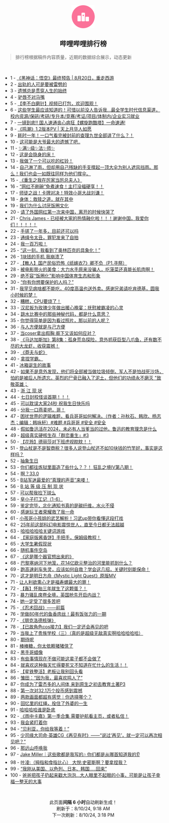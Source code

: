 <div align="center">
    <img src="./assets/icon_rank.png" alt="logo" />
    <h2>哔哩哔哩排行榜</h>
</div>

> 排行榜根据稿件内容质量，近期的数据综合展示，动态更新

<br />

<ul><li><span>1 - <a href=https://www.bilibili.com/BV1oH4y1c7Kk>《黑神话：悟空》最终预告 | 8月20日，重走西游</a></span></li><li><span>2 - <a href=https://www.bilibili.com/BV1Lz421i7Sg>出轨的人可是要被雷劈的</a></span></li><li><span>3 - <a href=https://www.bilibili.com/BV1DW421X7Wx>遗憾总是贯穿人生的始终</a></span></li><li><span>4 - <a href=https://www.bilibili.com/BV1xi421a7QA>驴唇不对马嘴</a></span></li><li><span>5 - <a href=https://www.bilibili.com/BV1SE421w7Di>【李不白磨针】视频已打包，欢迎围观！</a></span></li><li><span>6 - <a href=https://www.bilibili.com/BV1PS421d7Ha>这些学生最应该知道的！可惜以前没人告诉我…最全学生时代信息渠道，校内资源/保研/考研/专升本/竞赛/考证/项目/体制内/企业实习就业</a></span></li><li><span>7 - <a href=https://www.bilibili.com/BV1gE421A7TL>一镜到底!! 国人速通丧心病狂【螺旋跑酷塔】一命速通!</a></span></li><li><span>8 - <a href=https://www.bilibili.com/BV1Jr421M7C3>《鸣潮》1.2版本PV | 天上月华人如愿</a></span></li><li><span>9 - <a href=https://www.bilibili.com/BV1fW421X7gD>耗时一年！一口气看完被封前的查理九世全部讲了什么？！</a></span></li><li><span>10 - <a href=https://www.bilibili.com/BV1Zw4m1k7aw>这可能是大爷最大的遗憾了吧..</a></span></li><li><span>11 - <a href=https://www.bilibili.com/BV11y411i7zD>✨满✨级✨法✨师✨</a></span></li><li><span>12 - <a href=https://www.bilibili.com/BV16r421K7Lb>这是会隐身的床！</a></span></li><li><span>13 - <a href=https://www.bilibili.com/BV1eS411w78S>我做了一个可以吃的杠铃！</a></span></li><li><span>14 - <a href=https://www.bilibili.com/BV1W142187Vm>自己淋了雨，但却用自己残缺的手支撑起一顶大伞为别人遮风挡雨。那么！我们也会一如既往同样为他们撑伞。</a></span></li><li><span>15 - <a href=https://www.bilibili.com/BV18r421M7SC>《重生之我在厉家当厉总夫人》</a></span></li><li><span>16 - <a href=https://www.bilibili.com/BV1yi421h7DH>“网红不刷碗”免煮速食！主打没福硬享！！</a></span></li><li><span>17 - <a href=https://www.bilibili.com/BV17T42167sa>师徒之战！卡牌对决！特效小哥大战刘谦！</a></span></li><li><span>18 - <a href=https://www.bilibili.com/BV18z421i7h4>身体：救赎之道，就在其中</a></span></li><li><span>19 - <a href=https://www.bilibili.com/BV1tH4y1c7Q6>我们为什么讨厌饭圈文化</a></span></li><li><span>20 - <a href=https://www.bilibili.com/BV1c1421t7W2>请了外国网红第一次来中国，离开的时候快哭了</a></span></li><li><span>21 - <a href=https://www.bilibili.com/BV1JS42197vz>Chris James - 已经被大家的热情融化啦！！！谢谢中国，我爱你们！！！！！</a></span></li><li><span>22 - <a href=https://www.bilibili.com/BV1LH4y1c7ML>手搓了一年多，目前还可以吗</a></span></li><li><span>23 - <a href=https://www.bilibili.com/BV1h1421t7A5>通缉令太丑，罪犯发来了自拍</a></span></li><li><span>24 - <a href=https://www.bilibili.com/BV1rb421J7NJ>我一百万啦！</a></span></li><li><span>25 - <a href=https://www.bilibili.com/BV1FM4m117Cd>“这一刻，我看到了奥林匹克的具象化！”</a></span></li><li><span>26 - <a href=https://www.bilibili.com/BV1W142187P1>1块钱的手机 我崩溃了</a></span></li><li><span>27 - <a href=https://www.bilibili.com/BV1xS42197Fv>【散人】国产民俗恐怖《纸嫁衣7》卿不负（P1.寻祭）</a></span></li><li><span>28 - <a href=https://www.bilibili.com/BV1Aw4m1k7EQ>被电影带火的美食：大力水手原来没骗人，吃菠菜还真能长肌肉啊！</a></span></li><li><span>29 - <a href=https://www.bilibili.com/BV1j2421Z7LM>绝不容“饭圈化”影响中国体育生态和形象</a></span></li><li><span>30 - <a href=https://www.bilibili.com/BV18M4m1174U>“你有你想要保护的人吗？”</a></span></li><li><span>31 - <a href=https://www.bilibili.com/BV1Ji421a75s>我罕见病啥都不能吃，40度高温也送外卖。感谢兄弟请吃肯德基，圆我小时候的梦！</a></span></li><li><span>32 - <a href=https://www.bilibili.com/BV1Xw4m1r717>糟糕，CPU要烧了！</a></span></li><li><span>33 - <a href=https://www.bilibili.com/BV1nr421K7Z7>汉尼扳为玫瑰少年做出暖心晚宴：抚慰被霸凌的心灵</a></span></li><li><span>34 - <a href=https://www.bilibili.com/BV1vH4y1c7Ev>跳水比赛中的那些神秘代码，都是什么意思？</a></span></li><li><span>35 - <a href=https://www.bilibili.com/BV141421874g>你觉得简单是因为看过照片，那以前的人呢？</a></span></li><li><span>36 - <a href=https://www.bilibili.com/BV15TYAerEks>与人方便就是与己方便</a></span></li><li><span>37 - <a href=https://www.bilibili.com/BV1VT421r7gR>当coser拿出假胸 阁下又该如何应对？</a></span></li><li><span>38 - <a href=https://www.bilibili.com/BV1ZZ421N7LM>《马达加斯加》第8集：孤身荒岛探险，意外抓获巨型八爪鱼，还有数不尽的大龙虾，收获震撼！</a></span></li><li><span>39 - <a href=https://www.bilibili.com/BV1UE421w7M4>《莽夫与蛇》</a></span></li><li><span>40 - <a href=https://www.bilibili.com/BV1yE421w7Ev>拿捏学霸。</a></span></li><li><span>41 - <a href=https://www.bilibili.com/BV1FeaSe2EmX>冰箱诞生的故事</a></span></li><li><span>42 - <a href=https://www.bilibili.com/BV1KE4m1d7af>如果不是意外发现，他们将全部被当做垃圾倾倒，军人不是怕战死沙场，怕的是被后人所遗忘，英烈的尸骨已融入了泥土，但他们的功绩永不磨灭 "致敬英雄；</a></span></li><li><span>43 - <a href=https://www.bilibili.com/BV1nE421w78A>浙 江 现 状</a></span></li><li><span>44 - <a href=https://www.bilibili.com/BV1kr421K7Ct>七日封校怪谈首期！！！</a></span></li><li><span>45 - <a href=https://www.bilibili.com/BV1nZ421N7uV>可以耽误大家24秒 祝我生日快乐吗</a></span></li><li><span>46 - <a href=https://www.bilibili.com/BV1p2421Z76Q>分我一口燕麦吧，哥！</a></span></li><li><span>47 - <a href=https://www.bilibili.com/BV1Lw4m1k7b9>困扰世界的逻辑难题，看兵哥哥如何解决。（作者：孙秋石、韩欣、杨志杰；编辑：韩咏轩）#难题 #兵哥哥 #安全 #安全</a></span></li><li><span>48 - <a href=https://www.bilibili.com/BV1nS42197AT>假如鲁迅活在2024，未必有人当爹当的过他，鲁迅的教育理念是什么</a></span></li><li><span>49 - <a href=https://www.bilibili.com/BV1ST421676e>超级真实硬核生存「群峦重生」#3</a></span></li><li><span>50 - <a href=https://www.bilibili.com/BV1qZ421N7UV>【花玲】德丽莎对下班虎视眈眈！！</a></span></li><li><span>51 - <a href=https://www.bilibili.com/BV1KH4y1c7Rp>登山杖是不是智商税？很多人说登山杖还不如10块钱的竹竿好，事实是这样吗？</a></span></li><li><span>52 - <a href=https://www.bilibili.com/BV1Wi421a7Pk>抽象生日</a></span></li><li><span>53 - <a href=https://www.bilibili.com/BV1aw4m1k7Qy>你们都往炼狱里面造了些什么？？！ 狂乱之境IV第八期！</a></span></li><li><span>54 - <a href=https://www.bilibili.com/BV1RW421X76Z>啊？33.0</a></span></li><li><span>55 - <a href=https://www.bilibili.com/BV14HaQeaErh>B站军迷最爱的“真理的声音”来喽！</a></span></li><li><span>56 - <a href=https://www.bilibili.com/BV1eZ421N7Tx>B 站 等 级 压 制 现 状</a></span></li><li><span>57 - <a href=https://www.bilibili.com/BV1bb421J72Q>可以帮我捡下球么</a></span></li><li><span>58 - <a href=https://www.bilibili.com/BV1W142187Bq>皇小子打工记（1-6）</a></span></li><li><span>59 - <a href=https://www.bilibili.com/BV1msakeBEZB>鉴定完毕，北化通知书真的是碳纤维，水火不侵</a></span></li><li><span>60 - <a href=https://www.bilibili.com/BV1ZH4y1c7iz>感谢玩王者荣耀救了我一命</a></span></li><li><span>61 - <a href=https://www.bilibili.com/BV1uxaye2EwE>小孩哥小孩姐的武艺解析！习武up带你看懂这段打戏</a></span></li><li><span>62 - <a href=https://www.bilibili.com/BV1j2421Z7Sj>25年前这部科幻电影震惊世人，直至今日都无法超越</a></span></li><li><span>63 - <a href=https://www.bilibili.com/BV12T42167Rz>哈哈哈哈哈关键词游戏</a></span></li><li><span>64 - <a href=https://www.bilibili.com/BV1QE4m1R7yL>【家庭版酱香饼】手把手，保姆级教程！</a></span></li><li><span>65 - <a href=https://www.bilibili.com/BV1Ui421h74J>大学生暑假现状</a></span></li><li><span>66 - <a href=https://www.bilibili.com/BV14n4y1f7Wx>随机事件空岛</a></span></li><li><span>67 - <a href=https://www.bilibili.com/BV1vi421h7hh>《这是哪个器官想出来的》</a></span></li><li><span>68 - <a href=https://www.bilibili.com/BV1Bz421i7SG>巴黎塞纳河下地笼，花14亿欧元整治的河里能抓到什么？</a></span></li><li><span>69 - <a href=https://www.bilibili.com/BV1JW42197x4>跑高速刹车失灵，应该如何自救？学会这几招，关键时刻能保命！</a></span></li><li><span>70 - <a href=https://www.bilibili.com/BV1Ry411e7Gr>这才是明日方舟《Mystic Light Quest》原版MV</a></span></li><li><span>71 - <a href=https://www.bilibili.com/BV16w4m1k7C2>让人利欲熏心才是福寿螺最大的罪！</a></span></li><li><span>72 - <a href=https://www.bilibili.com/BV16w4m1k7Lr>【轰】怀胎三年就生了这颗蛋？！</a></span></li><li><span>73 - <a href=https://www.bilibili.com/BV1Tb42177Fw>暴力骚乱席卷全境，英国抢先开启内战？</a></span></li><li><span>74 - <a href=https://www.bilibili.com/BV1ojaUeMEWZ>她一定受了很多苦吧</a></span></li><li><span>75 - <a href=https://www.bilibili.com/BV1VE4m1d76e>《忍术回战》——前篇</a></span></li><li><span>76 - <a href=https://www.bilibili.com/BV1Xf421q7pX>学做80年代的鱼香肉丝！最有饭张力的一期</a></span></li><li><span>77 - <a href=https://www.bilibili.com/BV1aM4m1y7tf>《朋克洛德核弹》</a></span></li><li><span>78 - <a href=https://www.bilibili.com/BV1k7YKehEEG>【已故角色cos接力】我们一定还会再见的吧</a></span></li><li><span>79 - <a href=https://www.bilibili.com/BV1RE421w7sr>当我上了贵族学校（三）（真的是超级无敌真实啊哈哈哈哈哈）</a></span></li><li><span>80 - <a href=https://www.bilibili.com/BV1ZE421w7LB>期待呢</a></span></li><li><span>81 - <a href=https://www.bilibili.com/BV1XW42197eG>棒棒糖，你太依赖猪猪侠了</a></span></li><li><span>82 - <a href=https://www.bilibili.com/BV18z421i77Q>黑手哥蜡像</a></span></li><li><span>83 - <a href=https://www.bilibili.com/BV1NS421d7Z3>有些事情现在不做可能这辈子都不会做了</a></span></li><li><span>84 - <a href=https://www.bilibili.com/BV1o142147sk>就喜欢这种每天忙得要死又不知道在忙什么的生活！！</a></span></li><li><span>85 - <a href=https://www.bilibili.com/BV1nW42197V9>【星铁整活】老板让我别回头看</a></span></li><li><span>86 - <a href=https://www.bilibili.com/BV18Z421N7k2>雏田：“因为我，最喜欢鸣人了”</a></span></li><li><span>87 - <a href=https://www.bilibili.com/BV1uy411q76U>你成为了雷杰多的人间体 来到原生之初去教育土著P3</a></span></li><li><span>88 - <a href=https://www.bilibili.com/BV11E421w7Ay>第一次对32.1万个投币感到震撼</a></span></li><li><span>89 - <a href=https://www.bilibili.com/BV1TH4y1c7J8>两款画面都超有感觉｜你选择哪个？</a></span></li><li><span>90 - <a href=https://www.bilibili.com/BV1Sy411e7ER>回忆里的红绳，拴住了外婆的一生</a></span></li><li><span>91 - <a href=https://www.bilibili.com/BV1yf421q7GD>哈哈哈哈谁是卧底</a></span></li><li><span>92 - <a href=https://www.bilibili.com/BV1ogadexEwd>《雨中卡嘉》第一季合集 需要护航看主页，或者私信！</a></span></li><li><span>93 - <a href=https://www.bilibili.com/BV1ax4y1s7A8>我会紧盯着你</a></span></li><li><span>94 - <a href=https://www.bilibili.com/BV1WS42197sQ>“贝利亚，你给我等着！”</a></span></li><li><span>95 - <a href=https://www.bilibili.com/BV1BS411w7Xc>少司缘大司命·英雄CG《再见有时》——“说过‘再见’，就一定可以再次相见吧？”</a></span></li><li><span>96 - <a href=https://www.bilibili.com/BV1P4421S76u>那远山呼唤我</a></span></li><li><span>97 - <a href=https://www.bilibili.com/BV1VE421w7s6>Jake Miller｜这些歌都是我写的🎶 你们都是从哪首知道我的👂</a></span></li><li><span>98 - <a href=https://www.bilibili.com/BV1ey411i7ts>叶凌:（拇指和食指比心） 大悦:史密斯啊？要拿捏我？</a></span></li><li><span>99 - <a href=https://www.bilibili.com/BV1Dw4m1r7d7>“我刚从美国、以色列、日本、韩国.....回来”</a></span></li><li><span>100 - <a href=https://www.bilibili.com/BV1DZ421N7AT>爸爸把孩子扔起来戳大泡泡...大人眼里不起眼的小事，可能是让孩子幸福一整天的大事</a></span></li></ul>

<br />

<p align=center>此页面<b>间隔 6 小时</b>自动刷新生成！<br>刷新于：8/10/24, 9:18 AM<br>下一次刷新：8/10/24, 3:18 PM</p>